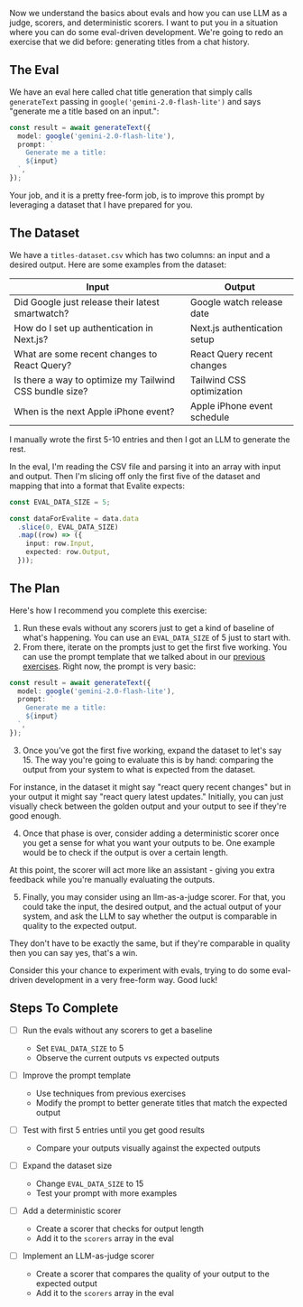 Now we understand the basics about evals and how you can use LLM as a judge, scorers, and deterministic scorers. I want to put you in a situation where you can do some eval-driven development. We're going to redo an exercise that we did before: generating titles from a chat history.

## The Eval

We have an eval here called chat title generation that simply calls `generateText` passing in `google('gemini-2.0-flash-lite')` and says "generate me a title based on an input.":

```typescript
const result = await generateText({
  model: google('gemini-2.0-flash-lite'),
  prompt: `
    Generate me a title:
    ${input}
  `,
});
```

Your job, and it is a pretty free-form job, is to improve this prompt by leveraging a dataset that I have prepared for you.

## The Dataset

We have a `titles-dataset.csv` which has two columns: an input and a desired output. Here are some examples from the dataset:

| Input                                                   | Output                       |
| ------------------------------------------------------- | ---------------------------- |
| Did Google just release their latest smartwatch?        | Google watch release date    |
| How do I set up authentication in Next.js?              | Next.js authentication setup |
| What are some recent changes to React Query?            | React Query recent changes   |
| Is there a way to optimize my Tailwind CSS bundle size? | Tailwind CSS optimization    |
| When is the next Apple iPhone event?                    | Apple iPhone event schedule  |

I manually wrote the first 5-10 entries and then I got an LLM to generate the rest.

In the eval, I'm reading the CSV file and parsing it into an array with input and output. Then I'm slicing off only the first five of the dataset and mapping that into a format that Evalite expects:

```typescript
const EVAL_DATA_SIZE = 5;

const dataForEvalite = data.data
  .slice(0, EVAL_DATA_SIZE)
  .map((row) => ({
    input: row.Input,
    expected: row.Output,
  }));
```

## The Plan

Here's how I recommend you complete this exercise:

1. Run these evals without any scorers just to get a kind of baseline of what's happening. You can use an `EVAL_DATA_SIZE` of 5 just to start with.
2. From there, iterate on the prompts just to get the first five working. You can use the prompt template that we talked about in our [previous exercises](/exercises/04-context-engineering/04.1-the-template/explainer/readme.md). Right now, the prompt is very basic:

```typescript
const result = await generateText({
  model: google('gemini-2.0-flash-lite'),
  prompt: `
    Generate me a title:
    ${input}
  `,
});
```

3. Once you've got the first five working, expand the dataset to let's say 15. The way you're going to evaluate this is by hand: comparing the output from your system to what is expected from the dataset.

For instance, in the dataset it might say "react query recent changes" but in your output it might say "react query latest updates." Initially, you can just visually check between the golden output and your output to see if they're good enough.

4. Once that phase is over, consider adding a deterministic scorer once you get a sense for what you want your outputs to be. One example would be to check if the output is over a certain length.

At this point, the scorer will act more like an assistant - giving you extra feedback while you're manually evaluating the outputs.

5. Finally, you may consider using an llm-as-a-judge scorer. For that, you could take the input, the desired output, and the actual output of your system, and ask the LLM to say whether the output is comparable in quality to the expected output.

They don't have to be exactly the same, but if they're comparable in quality then you can say yes, that's a win.

Consider this your chance to experiment with evals, trying to do some eval-driven development in a very free-form way. Good luck!

## Steps To Complete

- [ ] Run the evals without any scorers to get a baseline
  - Set `EVAL_DATA_SIZE` to 5
  - Observe the current outputs vs expected outputs

- [ ] Improve the prompt template
  - Use techniques from previous exercises
  - Modify the prompt to better generate titles that match the expected output

- [ ] Test with first 5 entries until you get good results
  - Compare your outputs visually against the expected outputs

- [ ] Expand the dataset size
  - Change `EVAL_DATA_SIZE` to 15
  - Test your prompt with more examples

- [ ] Add a deterministic scorer
  - Create a scorer that checks for output length
  - Add it to the `scorers` array in the eval

- [ ] Implement an LLM-as-judge scorer
  - Create a scorer that compares the quality of your output to the expected output
  - Add it to the `scorers` array in the eval
